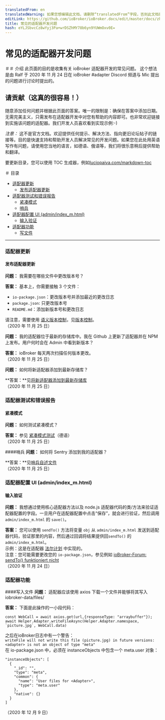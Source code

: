 ```yaml
---
translatedFrom: en
translatedWarning: 如果您想编辑此文档，请删除“translatedFrom”字段，否则此文档将再次自动翻译
editLink: https://github.com/ioBroker/ioBroker.docs/edit/master/docs/zh-cn/dev/adapter-dev-faq.md
title: 常见的适配器开发问题
hash: eYLJSbvcCz8wYyj3Pa+wrDSZhMY78b6yn9YUWmOxv0E=
---
```

# 常见的适配器开发问题
＃＃ 介绍
此页面的目的是收集有关 ioBroker 适配器开发的常见问题。
这个想法是由 Ralf 于 2020 年 11 月 24 日在 ioBroker #adapter Discord 频道与 Mic 提出的问题进行讨论时提出的。

## 请贡献（这真的很容易！）
随意添加任何问题并根据此页面的答案。唯一的限制是：确保在答案中添加日期。无需完美主义，只需发布在适配器开发中对您有帮助的内容即可。也非常欢迎链接到实施该问题的适配器。我们开发人员喜欢看到实现示例:-)

*注意：* 这不是官方文档。欢迎提供任何提示、解决方法、指向更旧论坛帖子的链接等。目的是快速支持和帮助开发人员解决常见的开发问题。如果您在此处用英语写作有问题，请使用您当地的语言，如德语、俄语等，我们将很乐意稍后提供帮助和翻译。

要更新目录，您可以使用 TOC 生成器，例如[luciopaiva.com/markdown-toc](https://luciopaiva.com/markdown-toc/)

＃ 目录
- [适配器更新](#adapter-updates)
  - [发布适配器更新](#publishing-adapter-updates)
- [适配器测试和错误报告](#adapter-testing-and-error-reporting)
  - [紧凑模式](#compact-mode)
  - [哨兵](#哨兵)
- [适配器配置 UI (admin/index_m.html)](#adapter-configuration-ui-adminindexmhtml)
  - [输入验证](#input-validation)
- [适配器功能](#adapter-functions)
  - [写文件](#writing-files)

---

### 适配器更新
#### 发布适配器更新
**问题：** 我需要在哪些文件中更改版本号？

**答案：** 基本上，你需要接触 3 个文件：

 * `io-package.json`：更改版本号并添加最近的更改日志
 * `package.json`: 只更改版本号
 * `README.md`：添加新版本号和更改日志

请注意，需要使用 [语义版本控制](https://semver.org/)，见[版本控制](https://github.com/ioBroker/ioBroker.docs/blob/master/docs/en/dev/adapterdev.md#versioning)。<br> （2020 年 11 月 25 日）

**问题：** 我的适配器位于最新的存储库中。我在 Github 上更新了适配器并在 NPM 上发布。用户何时会在 Admin 中看到新版本？

**答案：** ioBroker 每天两次扫描任何版本更改。<br> （2020 年 11 月 25 日）

**问题：** 如何将新适配器添加到最新存储库？

**答案：**见[将新适配器添加到最新存储库](https://github.com/ioBroker/ioBroker.repositories#add-a-new-adapter-to-the-latest-repository)<br> （2020 年 11 月 25 日）

### 适配器测试和错误报告
#### 紧凑模式
**问题：** 如何测试紧凑模式？

**答案：** 参见 [紧凑模式测试](https://forum.iobroker.net/topic/32789/anleitung-f%C3%BCr-adapter-entwickler-compact-mode-testen)（德语）<br> （2020 年 11 月 25 日）

####哨兵
**问题：** 如何将 Sentry 添加到我的适配器？

**答案：**见[哨兵自述文件](https://github.com/ioBroker/plugin-sentry#readme)<br> （2020 年 11 月 25 日）

### 适配器配置 UI (admin/index_m.html)
#### 输入验证
**问题：** 我想通过使用核心适配器方法以及 node.js 适配器代码的类/方法来验证适配器配置的字段。一旦用户在适配器配置中点击“保存”，就会进行验证，然后调用 `admin/index_m.html` 的 `save()`。

**答案：** 您可以使用 `sendTo()` 方法将变量 `obj` 从 `admin/index_m.html` 发送到适配器代码，验证那里的内容，然后通过回调将结果提供回`sendTo()` 的 `admin/index_m.html`。<br>示例：这是在适配器 [法尔计划](https://github.com/gaudes/ioBroker.fahrplan) 中实现的。<br>注意：您可能需要更改您的 `io-package.json`，参见例如 [ioBroker-Forum: sendTo() funktioniert nicht](https://forum.iobroker.net/topic/5205/gel%C3%B6st-sendto-in-eigenem-adapter-funktioniert-nicht/)<br> （2020 年 11 月 24 日）

### 适配器功能
####写入文件
**问题：** 适配器应该使用 axios 下载一个文件并能够将其写入 iobroker-data/files/<adapter>

**答案：** 下面是此操作的一小段代码：

```
const WebCall = await axios.get(url,{responseType: "arraybuffer"});
await Helper.Adapter.writeFileAsync(Helper.Adapter.namespace, `picture.jpg`, WebCall.data)
```

之后在ioBroker日志中有一个警告：<br> `writeFile will not write this file (picture.jpg) in future versions: <adapter> is not an object of type "meta"`<br>在 io-package.json 中，必须在 instanceObjects 中包含一个 meta.user 对象：<br>

```
"instanceObjects": [
  {
    "_id": "",
    "type": "meta",
    "common": {
      "name": "User files for <Adapter>",
      "type": "meta.user"
    },
    "native": {}
  }
]
```

（2020 年 12 月 9 日）
